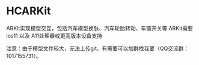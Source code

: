 # HCARKit
ARKit实现模型交互，包括汽车模型换肤、汽车轮胎转动、车窗开关等
ARKit需要ios11 以及 A11处理器或更高版本设备支持

注意：由于模型文件较大，无法上传git。有需要可以加群找我要（QQ交流群：1017155731）。

